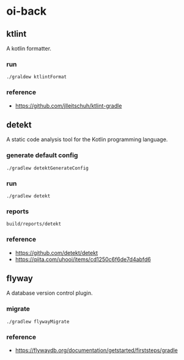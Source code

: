 # oi-back

## ktlint
A kotlin formatter.

### run
```
./graldew ktlintFormat
```

### reference
- https://github.com/jlleitschuh/ktlint-gradle

## detekt
A static code analysis tool for the Kotlin programming language.

### generate default config
```
./gradlew detektGenerateConfig
```

### run
```
./gradlew detekt
```

### reports
```
build/reports/detekt
```

### reference
- https://github.com/detekt/detekt
- https://qiita.com/uhooi/items/cd1250c6f6de7d4abfd6

## flyway
A database version control plugin.

### migrate
```
./gradlew flywayMigrate
```

### reference
- https://flywaydb.org/documentation/getstarted/firststeps/gradle